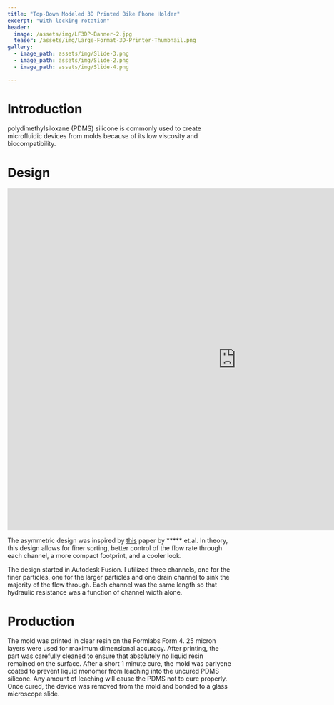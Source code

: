 ```yaml
---
title: "Top-Down Modeled 3D Printed Bike Phone Holder"
excerpt: "With locking rotation"
header:
  image: /assets/img/LF3DP-Banner-2.jpg
  teaser: /assets/img/Large-Format-3D-Printer-Thumbnail.png
gallery:
  - image_path: assets/img/Slide-3.png
  - image_path: assets/img/Slide-2.png
  - image_path: assets/img/Slide-4.png
   
---
```


# Introduction

polydimethylsiloxane (PDMS) silicone is commonly used to create microfluidic devices from molds because of its low viscosity and biocompatibility.

# Design
<iframe src="https://vanderbilt643.autodesk360.com/shares/public/SH286ddQT78850c0d8a4a519b4d1c46c1190?mode=embed" width="1024" height="768" allowfullscreen="true" webkitallowfullscreen="true" mozallowfullscreen="true"  frameborder="0"></iframe>

The asymmetric design was inspired by [this]() paper by ***** et.al. In theory, this design allows for finer sorting, better control of the flow rate through each channel, a more compact footprint, and a cooler look. 

The design started in Autodesk Fusion. I utilized three channels, one for the finer particles, one for the larger particles and one drain channel to sink the majority of the flow through. Each channel was the same length so that hydraulic resistance was a function of channel width alone. 

# Production

The mold was printed in clear resin on the Formlabs Form 4. 25 micron layers were used for maximum dimensional accuracy. After printing, the part was carefully cleaned to ensure that absolutely no liquid resin remained on the surface. After a short 1 minute cure, the mold was parlyene coated to prevent liquid monomer from leaching into the uncured PDMS silicone. Any amount of leaching will cause the PDMS not to cure properly. Once cured, the device was removed from the mold and bonded to a glass microscope slide.

